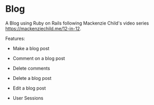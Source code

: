 # Blog

A Blog using Ruby on Rails following Mackenzie Child's video series https://mackenziechild.me/12-in-12.

Features:

* Make a blog post

* Comment on a blog post

* Delete comments

* Delete a blog post

* Edit a blog post

* User Sessions
